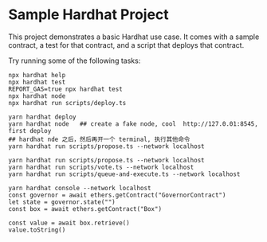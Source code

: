 # Sample Hardhat Project

This project demonstrates a basic Hardhat use case. It comes with a sample contract, a test for that contract, and a script that deploys that contract.

Try running some of the following tasks:

```shell
npx hardhat help
npx hardhat test
REPORT_GAS=true npx hardhat test
npx hardhat node
npx hardhat run scripts/deploy.ts
```

```shell
yarn hardhat deploy
yarn hardhat node   ## create a fake node, cool  http://127.0.01:8545, first deploy
## hardhat nde 之后，然后再开一个 terminal, 执行其他命令
yarn hardhat run scripts/propose.ts --network localhost

yarn hardhat run scripts/propose.ts --network localhost
yarn hardhat run scripts/vote.ts --network localhost
yarn hardhat run scripts/queue-and-execute.ts --network localhost

yarn hardhat console --network localhost
const governor = await ethers.getContract("GovernorContract")
let state = governor.state("")
const box = await ethers.getContract("Box")

const value = await box.retrieve()
value.toString()

```
